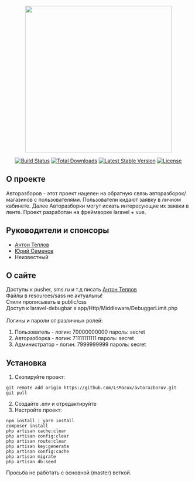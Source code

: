 <p align="center"><img src="https://res.cloudinary.com/dtfbvvkyp/image/upload/v1566331377/laravel-logolockup-cmyk-red.svg" width="400"></p>

<p align="center">
<a href="https://travis-ci.org/laravel/framework"><img src="https://travis-ci.org/laravel/framework.svg" alt="Build Status"></a>
<a href="https://packagist.org/packages/laravel/framework"><img src="https://poser.pugx.org/laravel/framework/d/total.svg" alt="Total Downloads"></a>
<a href="https://packagist.org/packages/laravel/framework"><img src="https://poser.pugx.org/laravel/framework/v/stable.svg" alt="Latest Stable Version"></a>
<a href="https://packagist.org/packages/laravel/framework"><img src="https://poser.pugx.org/laravel/framework/license.svg" alt="License"></a>
</p>


## О проекте 
Авторазборов - этот проект нацелен на обратную связь авторазборок/магазинов с пользователями. 
Пользователи кидают заявку в личном кабинете. Далее Авторазборки могут искать интересующие их заявки в ленте. 
Проект разработан на фреймворке laravel + vue.

## Руководители и спонсоры 
- [Антон Теплов](https://vk.com/tony.teplov)
- [Юрий Семенов](https://vk.com/id269416169)
- Неизвестный

## О сайте
Доступы к pusher, sms.ru и т.д писать [Антон Теплов](https://vk.com/tony.teplov)<br>
Файлы в resources/sass не актуальны!<br>
Стили прописывать в public/css<br>
Доступ к laravel-debugbar в app/Http/Middleware/DebuggerLimit.php<br><br>
Логины и пароли от различных ролей:
1) Пользователь - логин: 70000000000 пароль: secret
2) Авторазборка - логин: 71111111111 пароль: secret
3) Администратор - логин: 7999999999 пароль: secret

## Установка
1) Скопируйте проект:
```
git remote add origin https://github.com/LsMacox/avtorazborov.git
git pull
```
2) Создайте .env и отредактируйте
3) Настройте проект:
```
npm install | yarn install
composer install
php artisan cache:clear
php artisan config:clear
php artisan route:clear
php artisan key:generate
php artisan config:cache
php artisan migrate
php artisan db:seed
```
Просьба не работать с основной (master) веткой.